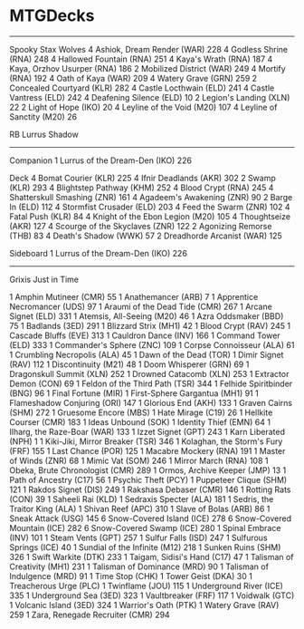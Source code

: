 # MTGDecks



---

Spooky Stax Wolves
4 Ashiok, Dream Render (WAR) 228
4 Godless Shrine (RNA) 248
4 Hallowed Fountain (RNA) 251
4 Kaya's Wrath (RNA) 187
4 Kaya, Orzhov Usurper (RNA) 186
2 Mobilized District (WAR) 249
4 Mortify (RNA) 192
4 Oath of Kaya (WAR) 209
4 Watery Grave (GRN) 259
2 Concealed Courtyard (KLR) 282
4 Castle Locthwain (ELD) 241
4 Castle Vantress (ELD) 242
4 Deafening Silence (ELD) 10
2 Legion's Landing (XLN) 22
2 Light of Hope (IKO) 20
4 Leyline of the Void (M20) 107
4 Leyline of Sanctity (M20) 26


RB 
Lurrus Shadow

---
Companion
1 Lurrus of the Dream-Den (IKO) 226

Deck
4 Bomat Courier (KLR) 225
4 Ifnir Deadlands (AKR) 302
2 Swamp (KLR) 293
4 Blightstep Pathway (KHM) 252
4 Blood Crypt (RNA) 245
4 Shatterskull Smashing (ZNR) 161
4 Agadeem's Awakening (ZNR) 90
2 Barge In (ELD) 112
4 Stormfist Crusader (ELD) 203
4 Feed the Swarm (ZNR) 102
4 Fatal Push (KLR) 84
4 Knight of the Ebon Legion (M20) 105
4 Thoughtseize (AKR) 127
4 Scourge of the Skyclaves (ZNR) 122
2 Agonizing Remorse (THB) 83
4 Death's Shadow (WWK) 57
2 Dreadhorde Arcanist (WAR) 125

Sideboard
1 Lurrus of the Dream-Den (IKO) 226

---
Grixis
Just in Time

1 Amphin Mutineer (CMR) 55
1 Anathemancer (ARB) 7
1 Apprentice Necromancer (UDS) 97
1 Araumi of the Dead Tide (CMR) 267
1 Arcane Signet (ELD) 331
1 Atemsis, All-Seeing (M20) 46
1 Azra Oddsmaker (BBD) 75
1 Badlands (3ED) 291
1 Blizzard Strix (MH1) 42
1 Blood Crypt (RAV) 245
1 Cascade Bluffs (EVE) 313
1 Cauldron Dance (INV) 166
1 Command Tower (ELD) 333
1 Commander's Sphere (ZNC) 109
1 Corpse Connoisseur (ALA) 61
1 Crumbling Necropolis (ALA) 45
1 Dawn of the Dead (TOR)
1 Dimir Signet (RAV) 112
1 Discontinuity (M21) 48
1 Doom Whisperer (GRN) 69
1 Dragonskull Summit (XLN) 252
1 Drowned Catacomb (XLN) 253
1 Extractor Demon (CON) 69
1 Feldon of the Third Path (TSR) 344
1 Felhide Spiritbinder (BNG) 96
1 Final Fortune (MIR)
1 First-Sphere Gargantua (MH1) 91
1 Flameshadow Conjuring (ORI) 147
1 Glorious End (AKH) 133
1 Graven Cairns (SHM) 272
1 Gruesome Encore (MBS)
1 Hate Mirage (C19) 26
1 Hellkite Courser (CMR) 183
1 Ideas Unbound (SOK)
1 Identity Thief (EMN) 64
1 Ilharg, the Raze-Boar (WAR) 133
1 Izzet Signet (GPT) 243
1 Karn Liberated (NPH) 1
1 Kiki-Jiki, Mirror Breaker (TSR) 346
1 Kolaghan, the Storm's Fury (FRF) 155
1 Last Chance (POR) 125
1 Macabre Mockery (RNA) 191
1 Master of Winds (ZNR) 68
1 Mimic Vat (SOM) 246
1 Mirror March (RNA) 108
1 Obeka, Brute Chronologist (CMR) 289
1 Ormos, Archive Keeper (JMP) 13
1 Path of Ancestry (C17) 56
1 Psychic Theft (PCY)
1 Puppeteer Clique (SHM) 121
1 Rakdos Signet (DIS) 249
1 Rakshasa Debaser (CMR) 146
1 Rotting Rats (CON) 39
1 Saheeli Rai (KLD)
1 Sedraxis Specter (ALA) 181
1 Sedris, the Traitor King (ALA)
1 Shivan Reef (APC) 310
1 Slave of Bolas (ARB) 86
1 Sneak Attack (USG) 145
6 Snow-Covered Island (ICE) 278
6 Snow-Covered Mountain (ICE) 282
6 Snow-Covered Swamp (ICE) 280
1 Spinal Embrace (INV) 101
1 Steam Vents (GPT) 257
1 Sulfur Falls (ISD) 247
1 Sulfurous Springs (ICE) 40
1 Sundial of the Infinite (M12) 218
1 Sunken Ruins (SHM) 326
1 Swift Warkite (DTK) 233
1 Taigam, Sidisi's Hand (C17) 47
1 Talisman of Creativity (MH1) 231
1 Talisman of Dominance (MRD) 90
1 Talisman of Indulgence (MRD) 91
1 Time Stop (CHK)
1 Tower Geist (DKA) 30
1 Treacherous Urge (PLC)
1 Twinflame (JOU) 115
1 Underground River (ICE) 335
1 Underground Sea (3ED) 323
1 Vaultbreaker (FRF) 117
1 Voidwalk (GTC)
1 Volcanic Island (3ED) 324
1 Warrior's Oath (PTK)
1 Watery Grave (RAV) 259
1 Zara, Renegade Recruiter (CMR) 294

